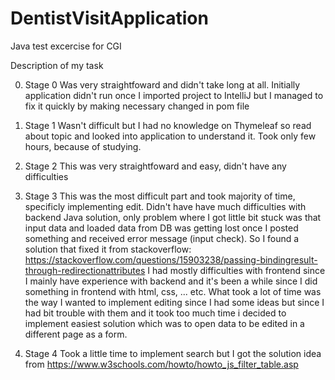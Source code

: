 # DentistVisitApplication

Java test excercise for CGI

Description of my task

0) Stage 0
  Was very straightfoward and didn't take long at all. Initially application didn't run once I imported project to 
  IntelliJ but I managed to fix it quickly by making necessary  changed in pom file
  
1) Stage 1
  Wasn't difficult but I had no knowledge on Thymeleaf so read about topic and looked into application to understand it.
  Took only few hours, because of studying.
  
2) Stage 2
  This was very straightfoward and easy, didn't have any difficulties
  
3) Stage 3
  This was the most difficult part and took majority of time, specificly implementing edit. 
  Didn't have have much difficulties with backend Java solution, only problem where I got little bit stuck was that input data and loaded data from DB was getting 
  lost once I posted something and received error message (input check). 
  So I found a solution that fixed it from stackoverflow: https://stackoverflow.com/questions/15903238/passing-bindingresult-through-redirectionattributes
  I had mostly difficulties with frontend since I mainly have experience with backend and it's been a while since I did something in frontend with html, css, ... etc.
  What took a lot of time was the way I wanted to implement editing since I had some ideas but since I had bit trouble with them and it took too much time i decided to
  implement easiest solution which was to open data to be edited in a different page as a form.
  
5) Stage 4
  Took a little time to implement search but I got the solution idea from https://www.w3schools.com/howto/howto_js_filter_table.asp
